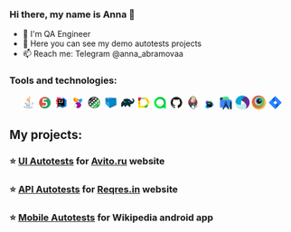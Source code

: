 ### Hi there, my name is Anna 👋

- 💼 I'm QA Engineer
- 🌱 Here you can see my demo autotests projects
- 📫 Reach me: Telegram @anna_abramovaa

### Tools and technologies:
<p  align="center">
  <code><img width="5%" title="Java" src="./images/icons/Java.svg"></code>
  <code><img width="5%" title="JUnit5" src="./images/icons/Junit5.svg"></code>
  <code><img width="5%" title="IntelliJ IDEA" src="./images/icons/Idea.svg"></code>
  <code><img width="5%" title="Selenide" src="./images/icons/Selenide.svg"></code>
  <code><img width="5%" title="REST-Assured" src="./images/icons/RestAssured.svg"></code>
  <code><img width="5%" title="Selenoid" src="./images/icons/Selenoid.svg"></code>
  <code><img width="5%" title="Gradle" src="./images/icons/Gradle.svg"></code>
  <code><img width="5%" title="Allure Report" src="./images/icons/Allure.svg"></code>
  <code><img width="5%" title="Allure TestOps" src="./images/icons/Allure_TO.svg"></code>
  <code><img width="5%" title="Github" src="./images/icons/GitHub.svg"></code>
  <code><img width="5%" title="Jenkins" src="./images/icons/Jenkins.svg"></code>
  <code><img width="5%" title="TeamCity" src="./images/icons/TeamCity.svg"></code>
  <code><img width="5%" title="AndroidStudio" src="./images/icons/Android-studio.svg"></code>
  <code><img width="5%" title="Appium" src="./images/icons/Appium.svg"></code>
  <code><img width="5%" title="Browserstack" src="./images/icons/Browserstack.svg"></code>
  <code><img width="5%" title="Jira" src="./images/icons/Jira.svg"></code>
</p>

## My projects:

### :star: <a target="_blank" href="https://github.com/AnnaAnnenko/Avito_UIAutotestsProject">UI Autotests</a> for <a target="_blank" href="https://www.avito.ru/"> Avito.ru</a> website

### :star: <a target="_blank" href="https://github.com/AnnaAnnenko/RegresIn_APIAutotestsProject">API Autotests</a> for <a target="_blank" href="https://reqres.in/">Reqres.in</a> website

### :star: <a target="_blank" href="https://github.com/AnnaAnnenko/Wiki_MobileAutotestsProject">Mobile Autotests</a> for Wikipedia android app